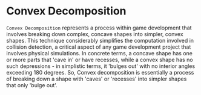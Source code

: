 # Convex Decomposition

`Convex Decomposition` represents a process within game development that involves breaking down complex, concave shapes into simpler, convex shapes. This technique considerably simplifies the computation involved in collision detection, a critical aspect of any game development project that involves physical simulations. In concrete terms, a concave shape has one or more parts that 'cave in' or have recesses, while a convex shape has no such depressions - in simplistic terms, it 'bulges out' with no interior angles exceeding 180 degrees. So, Convex decomposition is essentially a process of breaking down a shape with 'caves' or 'recesses' into simpler shapes that only 'bulge out'.